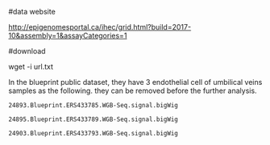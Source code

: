#data website

http://epigenomesportal.ca/ihec/grid.html?build=2017-10&assembly=1&assayCategories=1

#download 

wget -i url.txt


In the blueprint public dataset, they have 3 endothelial cell of umbilical veins samples as the following. they can be removed before the further analysis.

`24893.Blueprint.ERS433785.WGB-Seq.signal.bigWig`

`24895.Blueprint.ERS433789.WGB-Seq.signal.bigWig`

`24903.Blueprint.ERS433793.WGB-Seq.signal.bigWig`

